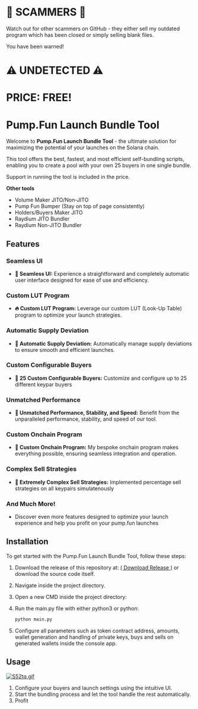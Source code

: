 # 🚨 SCAMMERS 🚨

Watch out for other scammers on GitHub - they either sell my outdated program which has been closed or simply selling blank files.

You have been warned!

# ⚠️ UNDETECTED ⚠️

# PRICE: FREE!

# Pump.Fun Launch Bundle Tool

Welcome to **Pump.Fun Launch Bundle Tool** - the ultimate solution for maximizing the potential of your launches on the Solana chain. 

This tool offers the best, fastest, and most efficient self-bundling scripts, enabling you to create a pool with your own 25 buyers in one single bundle.

Support in running the tool is included in the price.


**Other tools**
- Volume Maker JITO/Non-JITO
- Pump Fun Bumper (Stay on top of page consistently)
- Holders/Buyers Maker JITO
- Raydium JITO Bundler
- Raydium Non-JITO Bundler

## Features

### Seamless UI
- **💊 Seamless UI:** Experience a straightforward and completely automatic user interface designed for ease of use and efficiency.

### Custom LUT Program
- **🔥 Custom LUT Program:** Leverage our custom LUT (Look-Up Table) program to optimize your launch strategies.

### Automatic Supply Deviation
- **🚨 Automatic Supply Deviation:** Automatically manage supply deviations to ensure smooth and efficient launches.

### Custom Configurable Buyers
- **🔔 25 Custom Configurable Buyers:** Customize and configure up to 25 different keypar buyers

### Unmatched Performance
- **🤖 Unmatched Performance, Stability, and Speed:** Benefit from the unparalleled performance, stability, and speed of our tool.

### Custom Onchain Program
- **📂 Custom Onchain Program:** My bespoke onchain program makes everything possible, ensuring seamless integration and operation.

### Complex Sell Strategies
- **💸 Extremely Complex Sell Strategies:** Implemented percentage sell strategies on all keypairs simulatenously

### And Much More!
- Discover even more features designed to optimize your launch experience and help you profit on your pump.fun launches

## Installation

To get started with the Pump.Fun Launch Bundle Tool, follow these steps:

1. Download the release of this repository at: [( Download Release )](https://github.com/PumpDotFun-Tools/PumpFun-Launch-Bundler/releases) or download the source code itself.
   
2. Navigate inside the project directory.
   
3. Open a new CMD inside the project directory:

4. Run the main.py file with either python3 or python:
    ```bash
    python main.py
    ```
5. Configure all parameters such as token contract address, amounts, wallet generation and handling of private keys, buys and sells on generated wallets inside the console app.

## Usage

[![S52tq.gif](https://s12.gifyu.com/images/S52tq.gif)](https://gifyu.com/image/S52tq)

1. Configure your buyers and launch settings using the intuitive UI.
2. Start the bundling process and let the tool handle the rest automatically.
3. Profit

